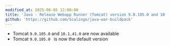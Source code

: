 ```yaml
---
modified_at: 2025-06-05 12:00:00
title: 'Java - Release Webapp Runner (Tomcat) version 9.0.105.0 and 10.1.41.0'
github: 'https://github.com/Scalingo/java-war-buildpack'
---
```


- Tomcat `9.0.105.0` and `10.1.41.0` are now available
- Tomcat `9.0.105.0 ` is now the default version
